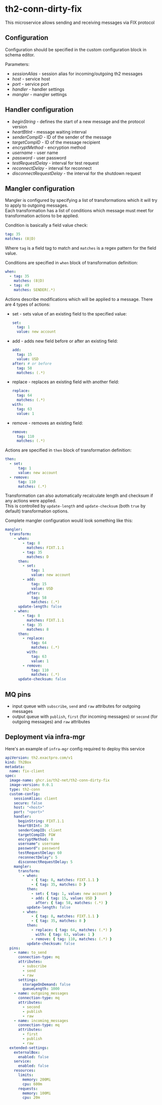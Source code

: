 # th2-conn-dirty-fix

This microservice allows sending and receiving messages via FIX protocol

## Configuration

Configuration should be specified in the custom configuration block in schema editor.

Parameters:

+ *sessionAlias* - session alias for incoming/outgoing th2 messages
+ *host* - service host
+ *port* - service port
+ *handler* - handler settings
+ *mangler* - mangler settings

## Handler configuration

+ *beginString* - defines the start of a new message and the protocol version
+ *heartBtInt* - message waiting interval
+ *senderCompID* - ID of the sender of the message
+ *targetCompID* - ID of the message recipient
+ *encryptMethod* - encryption method
+ *username* - user name
+ *password* - user password
+ *testRequestDelay* - interval for test request
+ *reconnectDelay* - interval for reconnect
+ *disconnectRequestDelay* - the interval for the shutdown request

## Mangler configuration

Mangler is configured by specifying a list of transformations which it will try to apply to outgoing messages.   
Each transformation has a list of conditions which message must meet for transformation actions to be applied.

Condition is basically a field value check:

```yaml
tag: 35
matches: (8|D)
```

Where `tag` is a field tag to match and `matches` is a regex pattern for the field value.

Conditions are specified in `when` block of transformation definition:

```yaml
when:
  - tag: 35
    matches: (8|D)
  - tag: 49
    matches: SENDER(.*)
```

Actions describe modifications which will be applied to a message. There are 4 types of actions:

* set - sets value of an existing field to the specified value:

  ```yaml
  set:
    tag: 1
    value: new account
  ```

* add - adds new field before or after an existing field:

  ```yaml
  add:
    tag: 15
    value: USD
  after: # or before
    tag: 58
    matches: (.*)
  ```

* replace - replaces an existing field with another field:

  ```yaml
  replace:
    tag: 64
    matches: (.*)
  with:
    tag: 63
    value: 1
  ```

* remove - removes an existing field:

  ```yaml
  remove:
    tag: 110
    matches: (.*)
  ```

Actions are specified in `then` block of transformation definition:

```yaml
then:
  - set:
      tag: 1
      value: new account
  - remove:
      tag: 110
      matches: (.*)
```

Transformation can also automatically recalculate length and checksum if any actions were applied.  
This is controlled by `update-length` and `update-checksum` (both `true` by default) transformation options.

Complete mangler configuration would look something like this:

```yaml
mangler:
  transform:
    - when:
        - tag: 8
          matches: FIXT.1.1
        - tag: 35
          matches: D
      then:
        - set:
            tag: 1
            value: new account
        - add:
            tag: 15
            value: USD
          after:
            tag: 58
            matches: (.*)
      update-length: false
    - when:
        - tag: 8
          matches: FIXT.1.1
        - tag: 35
          matches: 8
      then:
        - replace:
            tag: 64
            matches: (.*)
          with:
            tag: 63
            value: 1
        - remove:
            tag: 110
            matches: (.*)
      update-checksum: false
```
## MQ pins
+ input queue with `subscribe`, `send` and `raw` attributes for outgoing messages
+ output queue with `publish`, `first` (for incoming messages) or `second` (for outgoing messages) and `raw` attributes
## Deployment via infra-mgr
Here's an example of `infra-mgr` config required to deploy this service

```yaml
apiVersion: th2.exactpro.com/v1
kind: Th2Box
metadata:
  name: fix-client
spec:
  image-name: ghcr.io/th2-net/th2-conn-dirty-fix
  image-version: 0.0.1
  type: th2-conn
  custom-config:
    sessionAlias: client
    secure: false
    host: "<host>"
    port: "<port>"
    handler:
      beginString: FIXT.1.1
      heartBtInt: 30
      senderCompID: client
      targetCompID: FGW
      encryptMethod: 0
      username": username
      password": password
      testRequestDelay: 60
      reconnectDelay": 5
      disconnectRequestDelay: 5
    mangler:
      transform:
        - when:
            - { tag: 8, matches: FIXT.1.1 }
            - { tag: 35, matches: D }
          then:
            - set: { tag: 1, value: new account }
            - add: { tag: 15, value: USD }
              after: { tag: 58, matches: (.*) }
          update-length: false
        - when:
            - { tag: 8, matches: FIXT.1.1 }
            - { tag: 35, matches: 8 }
          then:
            - replace: { tag: 64, matches: (.*) }
              with: { tag: 63, value: 1 }
            - remove: { tag: 110, matches: (.*) }
          update-checksum: false
  pins:
    - name: to_send
      connection-type: mq
      attributes:
        - subscribe
        - send
        - raw
      settings:
        storageOnDemand: false
        queueLength: 1000
    - name: outgoing_messages
      connection-type: mq
      attributes:
        - second
        - publish
        - raw
    - name: incoming_messages
      connection-type: mq
      attributes:
        - first
        - publish
        - raw
  extended-settings:
    externalBox:
      enabled: false
    service:
      enabled: false
    resources:
      limits:
        memory: 200Mi
        cpu: 600m
      requests:
        memory: 100Mi
        cpu: 20m
```
